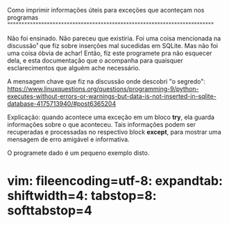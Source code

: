 Como imprimir informações úteis para exceções que aconteçam nos programas
"""""""""""""""""""""""""""""""""""""""""""""""""""""""""""""""""""""""""

Não foi ensinado. Não pareceu que existiria. Foi uma coisa mencionada na discussão¹ que fiz sobre inserções mal sucedidas em SQLite. Mas não foi uma coisa óbvia de achar! Então, fiz este programete pra não esquecer dela, e esta documentação que o acompanha para quaisquer esclarecimentos que alguém ache necessário.

A mensagem chave que fiz na discussão onde descobri "o segredo": https://www.linuxquestions.org/questions/programming-9/python-executes-without-errors-or-warnings-but-data-is-not-inserted-in-sqlite-database-4175713940/#post6365204

Explicação: quando acontece uma exceção em um bloco **try**, ela guarda informações sobre o que aconteceu. Tais informações podem ser recuperadas e processadas no respectivo block **except**, para mostrar uma mensagem de erro amigável e informativa.

O programete dado é um pequeno exemplo disto.

# vim: fileencoding=utf-8: expandtab: shiftwidth=4: tabstop=8: softtabstop=4
